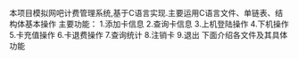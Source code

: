 本项目模拟网吧计费管理系统,基于C语言实现.主要运用C语言文件、单链表、结构体基本操作
主要功能：
1.添加卡信息
2.查询卡信息
3.上机登陆操作
4.下机操作
5.卡充值操作
6.卡退费操作
7.查询统计
8.注销卡
9.退出
下面介绍各文件及其具体功能
